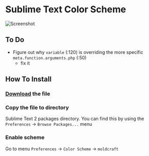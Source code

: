 Sublime Text Color Scheme
===

![Screenshot](http://puu.sh/cNJrg/177f23398e.png)

## To Do

* Figure out why `variable` (:120) is overriding the more specific `meta.function.arguments.php` (:50)
  * fix it

## How To Install

### [Download](https://raw.githubusercontent.com/Ultrabenosaurus/colour-scheme/master/sublime-text/moldcraft.tmTheme) the file

### Copy the file to directory

Sublime Text 2 packages directory. You can find this by using the `Preferences` -> `Browse Packages...` menu

### Enable scheme

Go to menu `Preferences` -> `Color Scheme` -> `moldcraft`
